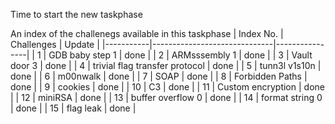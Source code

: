 Time to start the new taskphase

An index of the challenegs available in this taskphase
| Index No. | Challenges                   | Update         |
|-----------|------------------------------|----------------|
| 1         | GDB baby step 1              | done |
| 2         | ARMsssembly 1                | done |
| 3         | Vault door 3                 | done |
| 4         | trivial flag transfer protocol | done |
| 5         | tunn3l v1s10n                | done |
| 6         | m00nwalk                     | done |
| 7         | SOAP                         | done |
| 8         | Forbidden Paths              | done |
| 9         | cookies                      | done |
| 10        | C3                           | done |
| 11        | Custom encryption            | done |
| 12        | miniRSA                      | done |
| 13        | buffer overflow 0            | done |
| 14        | format string 0              | done |
| 15        | flag leak                    | done |
